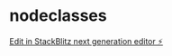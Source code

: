 # nodeclasses

[Edit in StackBlitz next generation editor ⚡️](https://stackblitz.com/~/github.com/delerick1/nodeclasses)